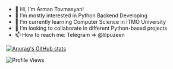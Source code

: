 - 👋 Hi, I’m Arman Tovmasyan!
- 👀 I’m mostly interested in Python Backend Developing
- 🌱 I’m currently learning Computer Science in ITMO University
- 💞️ I’m looking to collaborate in different Python-based projects
- 📫 How to reach me: Telegram => @lilpuzeen

[![Anurag's GitHub stats](https://github-readme-stats.vercel.app/api?username=lilpuzeen)](https://github.com/anuraghazra/github-readme-stats)

![Profile Views](https://komarev.com/ghpvc/?username=lilpuzeen)

<!---
lilpuzeen/lilpuzeen is a ✨ special ✨ repository because its `README.md` (this file) appears on your GitHub profile.
You can click the Preview link to take a look at your changes.
--->
